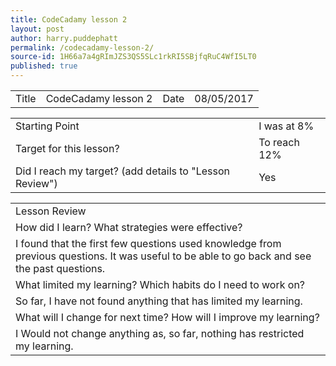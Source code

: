 ```yaml
---
title: CodeCadamy lesson 2
layout: post
author: harry.puddephatt
permalink: /codecadamy-lesson-2/
source-id: 1H66a7a4gRImJZS3QS5SLc1rkRI5SBjfqRuC4WfI5LT0
published: true
---
```

<table>
  <tr>
    <td>Title</td>
    <td>CodeCadamy lesson 2</td>
    <td>Date</td>
    <td>08/05/2017</td>
  </tr>
</table>


<table>
  <tr>
    <td>Starting Point</td>
    <td>I was at 8%</td>
  </tr>
  <tr>
    <td>Target for this lesson?</td>
    <td>To reach 12%</td>
  </tr>
  <tr>
    <td>Did I reach my target? 
(add details to "Lesson Review")</td>
    <td> Yes</td>
  </tr>
</table>


<table>
  <tr>
    <td>Lesson Review</td>
  </tr>
  <tr>
    <td>How did I learn? What strategies were effective? </td>
  </tr>
  <tr>
    <td>I found that the first few questions used knowledge from previous questions. It was useful to be able to go back and see the past questions.</td>
  </tr>
  <tr>
    <td>What limited my learning? Which habits do I need to work on? </td>
  </tr>
  <tr>
    <td>So far, I have not found anything that has limited my learning.</td>
  </tr>
  <tr>
    <td>What will I change for next time? How will I improve my learning?</td>
  </tr>
  <tr>
    <td>I Would not change anything as, so far, nothing has restricted my learning.</td>
  </tr>
</table>



